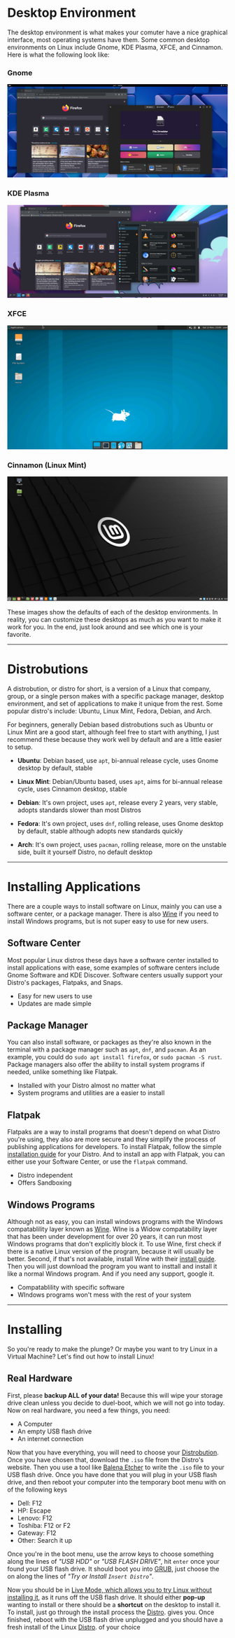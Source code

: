 # Desktop Environment

The desktop environment is what makes your comuter have a nice graphical interface, most operating systems have them. Some common desktop environments on Linux include Gnome, KDE Plasma, XFCE, and Cinnamon. Here is what the following look like:

### Gnome

<img src="assets/howtolinux/gnome.png">

### KDE Plasma

<img src="assets/howtolinux/kde.png">

### XFCE

<img src="assets/howtolinux/xfce.png">

### Cinnamon (Linux Mint)

<img src="assets/howtolinux/cinnamon.png">

These images show the defaults of each of the desktop environments. In reality, you can customize these desktops as much as you want to make it work for you. In the end, just look around and see which one is your favorite.

<hr> <id="distro">

# Distrobutions

A distrobution, or distro for short, is a version of a Linux that company, group, or a single person makes with a specific package manager, desktop environment, and set of applications to make it unique from the rest. Some popular distro's include: Ubuntu, Linux Mint, Fedora, Debian, and Arch.

For beginners, generally Debian based distrobutions such as Ubuntu or Linux Mint are a good start, although feel free to start with anything, I just recommend these because they work well by default and are a little easier to setup.

* **Ubuntu**: Debian based, use `apt`, bi-annual release cycle, uses Gnome desktop by default, stable

* **Linux Mint**: Debian/Ubuntu based, uses `apt`, aims for bi-annual release cycle, uses Cinnamon desktop, stable

* **Debian**: It's own project, uses `apt`, release every 2 years, very stable, adopts standards slower than most Distros

* **Fedora**: It's own project, uses `dnf`, rolling release, uses Gnome desktop by default, stable although adopts new standards quickly

* **Arch**: It's own project, uses `pacman`, rolling release, more on the unstable side, built it yourself Distro, no default desktop

<hr>

# Installing Applications 

There are a couple ways to install software on Linux, mainly you can use a software center, or a package manager. There is also <a href="https://www.winehq.org/">Wine</a> if you need to install Windows programs, but is not super easy to use for new users.

## Software Center

Most popular Linux distros these days have a software center installed to install applications with ease, some examples of software centers include Gnome Software and KDE Discover. Software centers usually support your Distro's packages, Flatpaks, and Snaps.

* Easy for new users to use
* Updates are made simple

## Package Manager

You can also install software, or packages as they're also known in the terminal with a package manager such as `apt`, `dnf`, and `pacman`. As an example, you could do `sudo apt install firefox`, or `sudo pacman -S rust`. Package managers also offer the ability to install system programs if needed, unlike something like Flatpak.

* Installed with your Distro almost no matter what
* System programs and utilities are a easier to install

## Flatpak

Flatpaks are a way to install programs that doesn't depend on what Distro you're using, they also are more secure and they simplify the process of publishing applications for developers. To install Flatpak, follow the simple <a href="https://www.flatpak.org/setup/">installation guide</a> for your Distro. And to install an app with Flatpak, you can either use your Software Center, or use the `flatpak` command.

* Distro independent
* Offers Sandboxing

## Windows Programs

Although not as easy, you can install windows programs with the Windows compatablility layer known as <a href="https://www.winehq.org/">Wine</a>. WIne is a Widow compatability layer that has been under development for over 20 years, it can run most Windows programs that don't explicitly block it. To use Wine, first check if there is a native Linux version of the program, because it will usually be better. Second, if that's not available, install Wine with their <a href="https://wiki.winehq.org/Download">install guide</a>. Then you will just download the program you want to insttall and install it like a normal Windows program. And if you need any support, google it.

* Compatablility with specific software
* WIndows programs won't mess with the rest of your system

<hr>

# Installing

So you're ready to make the plunge? Or maybe you want to try Linux in a Virtual Machine? Let's find out how to install Linux!

## Real Hardware

First, please **backup ALL of your data!** Because this will wipe your storage drive clean unless you decide to duel-boot, which we will not go into today. Now on real hardware, you need a few things, you need:

* A Computer
* An empty USB flash drive
* An internet connection

Now that you have everything, you will need to choose your <a href="distro">Distrobution</a>. Once you have chosen that, download the `.iso` file from the Distro's website. Then you use a tool like <a href="https://etcher.balena.io/">Balena Etcher</a> to write the `.iso` file to your USB flash drive. Once you have done that you will plug in your USB flash drive, and then reboot your computer into the temporary boot menu with on of the following keys

* Dell: F12
* HP: Escape
* Lenovo: F12
* Toshiba: F12 or F2
* Gateway: F12
* Other: Search it up

Once you're in the boot menu, use the arrow keys to choose something along the lines of *"USB HDD"* or *"USB FLASH DRIVE"*, hit `enter` once your found your USB flash drive. It should boot you into <a href="https://en.wikipedia.org/wiki/GNU_GRUB">GRUB</a>, just choose the on along the lines of *"Try or Install `Insert Distro`"*.

Now you should be in <u>Live Mode, which allows you to try Linux without installing it</u>, as it runs off the USB flash drive. It should either **pop-up** wanting to install or there should be a **shortcut** on the desktop to install it. To install, just go through the install process the <a href="distro">Distro</a>. gives you. Once finished, reboot with the USB flash drive unplugged and you should have a fresh install of the Linux <a href="distro">Distro</a>. of your choice